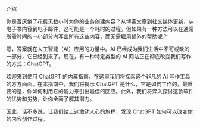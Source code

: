 介绍

你是否厌倦了花费无数小时为你的业务创建内容？从博客文章到社交媒体更新，从电子书内容到电子邮件，这可能是一个耗时的过程。但如果有一种方法可以在通常所需时间的一小部分内写出所有这些内容，而无需雇用额外的帮助呢？

嗯，答案就在人工智能（AI）应用的力量中。AI 已经成为我们生活中不可或缺的一部分，它已经到来了。现在，有一种特定类型的 AI 网站正在彻底改变我们写作的方式：ChatGPT。

欢迎来到使用 ChatGPT 的内幕指南，在这里我们将探索这个非凡的 AI 写作工具的方方面面。在本指南中，我们将揭示 ChatGPT 是什么，它是如何工作的，最重要的是，你如何利用它的能力来引出最佳的回应。此外，我们将深入探讨这款软件的优势和劣势，让你全面了解其潜力。

因此，话不多说，让我们踏上这激动人心的旅程，发现 ChatGPT 如何可以改变你的内容创作过程。
